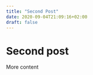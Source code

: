 ```yaml
---
title: "Second Post"
date: 2020-09-04T21:09:16+02:00
draft: false
---
```


# Second post

More content
